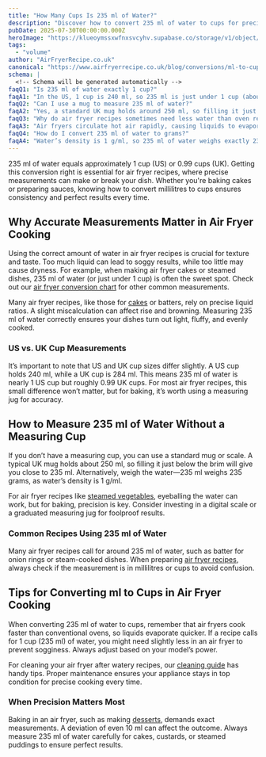 ```yaml
---
title: "How Many Cups Is 235 ml of Water?"
description: "Discover how to convert 235 ml of water to cups for precise cooking and baking in your air fryer. Get accurate measurements in seconds!"
pubDate: 2025-07-30T00:00:00.000Z
heroImage: "https://klueoymssxwfnxsvcyhv.supabase.co/storage/v1/object/public/Shmucket/how-many-cups-is-235-ml-of-water.webp"
tags:
  - "volume"
author: "AirFryerRecipe.co.uk"
canonical: "https://www.airfryerrecipe.co.uk/blog/conversions/ml-to-cups/how-many-cups-is-235-ml-of-water"
schema: |
  <!-- Schema will be generated automatically -->
faqQ1: "Is 235 ml of water exactly 1 cup?"
faqA1: "In the US, 1 cup is 240 ml, so 235 ml is just under 1 cup (about 0.98 cups). In the UK, 1 cup is 284 ml, making 235 ml roughly 0.99 cups. For most air fryer recipes, this small difference won’t affect the outcome."
faqQ2: "Can I use a mug to measure 235 ml of water?"
faqA2: "Yes, a standard UK mug holds around 250 ml, so filling it just shy of the top will give you close to 235 ml. For baking, though, a measuring jug or scale is more accurate."
faqQ3: "Why do air fryer recipes sometimes need less water than oven recipes?"
faqA3: "Air fryers circulate hot air rapidly, causing liquids to evaporate faster. If a traditional recipe calls for 235 ml of water, you might reduce it slightly in an air fryer to prevent excess moisture."
faqQ4: "How do I convert 235 ml of water to grams?"
faqA4: "Water’s density is 1 g/ml, so 235 ml of water weighs exactly 235 grams. This makes scaling recipes easy if you’re using a kitchen scale for precision."
---
```

<p>235 ml of water equals approximately 1 cup (US) or 0.99 cups (UK). Getting this conversion right is essential for air fryer recipes, where precise measurements can make or break your dish. Whether you're baking cakes or preparing sauces, knowing how to convert millilitres to cups ensures consistency and perfect results every time.</p>

<h2>Why Accurate Measurements Matter in Air Fryer Cooking</h2>  
<p>Using the correct amount of water in air fryer recipes is crucial for texture and taste. Too much liquid can lead to soggy results, while too little may cause dryness. For example, when making air fryer cakes or steamed dishes, 235 ml of water (or just under 1 cup) is often the sweet spot. Check out our <a href=https://www.airfryerrecipe.co.uk/air-fryer-conversion-chart>air fryer conversion chart</a> for other common measurements.</p>  

<p>Many air fryer recipes, like those for <a href=https://www.airfryerrecipe.co.uk/recipe-category/cakes>cakes</a> or batters, rely on precise liquid ratios. A slight miscalculation can affect rise and browning. Measuring 235 ml of water correctly ensures your dishes turn out light, fluffy, and evenly cooked.</p>  

<h3>US vs. UK Cup Measurements</h3>  
<p>It’s important to note that US and UK cup sizes differ slightly. A US cup holds 240 ml, while a UK cup is 284 ml. This means 235 ml of water is nearly 1 US cup but roughly 0.99 UK cups. For most air fryer recipes, this small difference won’t matter, but for baking, it’s worth using a measuring jug for accuracy.</p>  

<h2>How to Measure 235 ml of Water Without a Measuring Cup</h2>  
<p>If you don’t have a measuring cup, you can use a standard mug or scale. A typical UK mug holds about 250 ml, so filling it just below the brim will give you close to 235 ml. Alternatively, weigh the water—235 ml weighs 235 grams, as water’s density is 1 g/ml.</p>  

<p>For air fryer recipes like <a href=https://www.airfryerrecipe.co.uk/recipe-category/vegetables>steamed vegetables</a>, eyeballing the water can work, but for baking, precision is key. Consider investing in a digital scale or a graduated measuring jug for foolproof results.</p>  

<h3>Common Recipes Using 235 ml of Water</h3>  
<p>Many air fryer recipes call for around 235 ml of water, such as batter for onion rings or steam-cooked dishes. When preparing <a href=https://www.airfryerrecipe.co.uk/recipes>air fryer recipes</a>, always check if the measurement is in millilitres or cups to avoid confusion.</p>  

<h2>Tips for Converting ml to Cups in Air Fryer Cooking</h2>  
<p>When converting 235 ml of water to cups, remember that air fryers cook faster than conventional ovens, so liquids evaporate quicker. If a recipe calls for 1 cup (235 ml) of water, you might need slightly less in an air fryer to prevent sogginess. Always adjust based on your model’s power.</p>  

<p>For cleaning your air fryer after watery recipes, our <a href=https://www.airfryerrecipe.co.uk/air-fryer-cleaner>cleaning guide</a> has handy tips. Proper maintenance ensures your appliance stays in top condition for precise cooking every time.</p>  

<h3>When Precision Matters Most</h3>  
<p>Baking in an air fryer, such as making <a href=https://www.airfryerrecipe.co.uk/recipe-category/dessert>desserts</a>, demands exact measurements. A deviation of even 10 ml can affect the outcome. Always measure 235 ml of water carefully for cakes, custards, or steamed puddings to ensure perfect results.</p>
